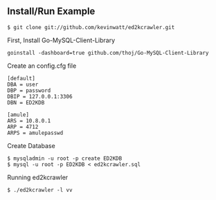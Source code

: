 
Install/Run Example
-------------------

    $ git clone git://github.com/kevinwatt/ed2kcrawler.git

First, Install Go-MySQL-Client-Library

    goinstall -dashboard=true github.com/thoj/Go-MySQL-Client-Library

Create an config.cfg file

    [default]
    DBA = user
    DBP = password
    DBIP = 127.0.0.1:3306
    DBN = ED2KDB

    [amule]
    ARS = 10.8.0.1
    ARP = 4712
    ARPS = amulepasswd


Create Database

    $ mysqladmin -u root -p create ED2KDB
    $ mysql -u root -p ED2KDB < ed2kcrawler.sql

Running ed2kcrawler
    
    $ ./ed2kcrawler -l vv

